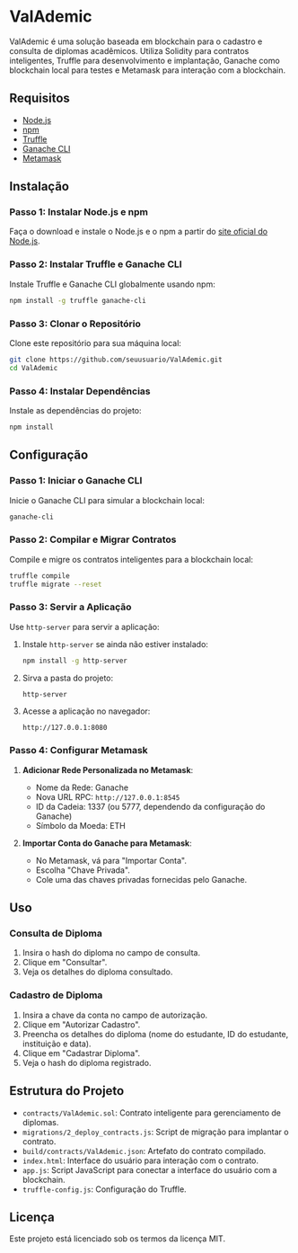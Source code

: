 # ValAdemic

ValAdemic é uma solução baseada em blockchain para o cadastro e consulta de diplomas acadêmicos. Utiliza Solidity para contratos inteligentes, Truffle para desenvolvimento e implantação, Ganache como blockchain local para testes e Metamask para interação com a blockchain.

## Requisitos

- [Node.js](https://nodejs.org/)
- [npm](https://www.npmjs.com/)
- [Truffle](https://www.trufflesuite.com/truffle)
- [Ganache CLI](https://www.trufflesuite.com/ganache)
- [Metamask](https://metamask.io/)

## Instalação

### Passo 1: Instalar Node.js e npm

Faça o download e instale o Node.js e o npm a partir do [site oficial do Node.js](https://nodejs.org/).

### Passo 2: Instalar Truffle e Ganache CLI

Instale Truffle e Ganache CLI globalmente usando npm:

```bash
npm install -g truffle ganache-cli
```

### Passo 3: Clonar o Repositório

Clone este repositório para sua máquina local:

```bash
git clone https://github.com/seuusuario/ValAdemic.git
cd ValAdemic
```

### Passo 4: Instalar Dependências

Instale as dependências do projeto:

```bash
npm install
```

## Configuração

### Passo 1: Iniciar o Ganache CLI

Inicie o Ganache CLI para simular a blockchain local:

```bash
ganache-cli
```

### Passo 2: Compilar e Migrar Contratos

Compile e migre os contratos inteligentes para a blockchain local:

```bash
truffle compile
truffle migrate --reset
```

### Passo 3: Servir a Aplicação

Use `http-server` para servir a aplicação:

1. Instale `http-server` se ainda não estiver instalado:

   ```bash
   npm install -g http-server
   ```

2. Sirva a pasta do projeto:

   ```bash
   http-server
   ```

3. Acesse a aplicação no navegador:

   ```plaintext
   http://127.0.0.1:8080
   ```

### Passo 4: Configurar Metamask

1. **Adicionar Rede Personalizada no Metamask**:
   - Nome da Rede: Ganache
   - Nova URL RPC: `http://127.0.0.1:8545`
   - ID da Cadeia: 1337 (ou 5777, dependendo da configuração do Ganache)
   - Símbolo da Moeda: ETH

2. **Importar Conta do Ganache para Metamask**:
   - No Metamask, vá para "Importar Conta".
   - Escolha "Chave Privada".
   - Cole uma das chaves privadas fornecidas pelo Ganache.

## Uso

### Consulta de Diploma

1. Insira o hash do diploma no campo de consulta.
2. Clique em "Consultar".
3. Veja os detalhes do diploma consultado.

### Cadastro de Diploma

1. Insira a chave da conta no campo de autorização.
2. Clique em "Autorizar Cadastro".
3. Preencha os detalhes do diploma (nome do estudante, ID do estudante, instituição e data).
4. Clique em "Cadastrar Diploma".
5. Veja o hash do diploma registrado.

## Estrutura do Projeto

- `contracts/ValAdemic.sol`: Contrato inteligente para gerenciamento de diplomas.
- `migrations/2_deploy_contracts.js`: Script de migração para implantar o contrato.
- `build/contracts/ValAdemic.json`: Artefato do contrato compilado.
- `index.html`: Interface do usuário para interação com o contrato.
- `app.js`: Script JavaScript para conectar a interface do usuário com a blockchain.
- `truffle-config.js`: Configuração do Truffle.

## Licença

Este projeto está licenciado sob os termos da licença MIT.
